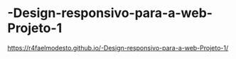 # -Design-responsivo-para-a-web-Projeto-1
https://r4faelmodesto.github.io/-Design-responsivo-para-a-web-Projeto-1/
